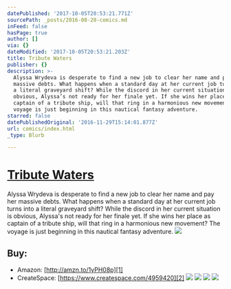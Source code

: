 ```yaml
---
datePublished: '2017-10-05T20:53:21.771Z'
sourcePath: _posts/2016-08-20-comics.md
inFeed: false
hasPage: true
author: []
via: {}
dateModified: '2017-10-05T20:53:21.203Z'
title: Tribute Waters
publisher: {}
description: >-
  Alyssa Wrydeva is desperate to find a new job to clear her name and pay her
  massive debts. What happens when a standard day at her current job turns into
  a literal graveyard shift? While the discord in her current situation is
  obvious, Alyssa’s not ready for her finale yet. If she wins her place as
  captain of a tribute ship, will that ring in a harmonious new movement? The
  voyage is just beginning in this nautical fantasy adventure.
starred: false
datePublishedOriginal: '2016-11-29T15:14:01.877Z'
url: comics/index.html
_type: Blurb

---
```

# **[Tribute Waters][0]**

Alyssa Wrydeva is desperate to find a new job to clear her name and pay her massive debts. What happens when a standard day at her current job turns into a literal graveyard shift? While the discord in her current situation is obvious, Alyssa's not ready for her finale yet. If she wins her place as captain of a tribute ship, will that ring in a harmonious new movement? The voyage is just beginning in this nautical fantasy adventure.
![](https://the-grid-user-content.s3-us-west-2.amazonaws.com/55454a5d-1414-4cb1-b6db-3bc118840286.png)

## Buy:

* Amazon: [http://amzn.to/1yPH08p][1]
* CreateSpace: [https://www.createspace.com/4959420][2]
![](https://the-grid-user-content.s3-us-west-2.amazonaws.com/0845de54-4312-4ebb-8b82-2ffd4fadc2fd.jpg)
![](https://the-grid-user-content.s3-us-west-2.amazonaws.com/ec0e3fd2-9e9f-4aa1-ad51-3e78daf0d18d.jpg)
![](https://the-grid-user-content.s3-us-west-2.amazonaws.com/c710dd14-e4bd-4c64-9c51-600f6eb9e803.jpg)
![](https://the-grid-user-content.s3-us-west-2.amazonaws.com/4f478fb8-9815-4b5b-84c7-afc3237d48b2.jpg)

[0]: http://www.tributewaters.com/ "Tribute Waters Website"
[1]: http://amzn.to/1yPH08p%20 "Buy Tribute Waters @ Amazon!"
[2]: https://www.createspace.com/4959420 "Buy Tribute Waters @ CreateSpace!"